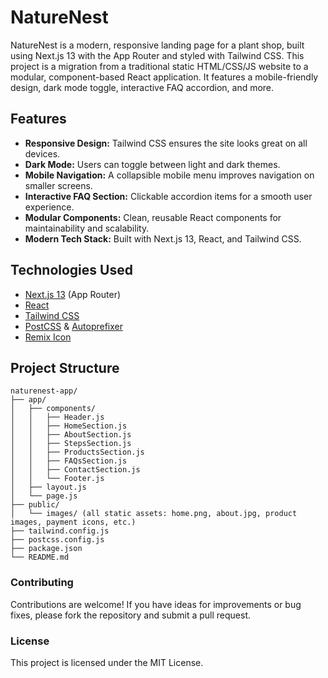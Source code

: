 # NatureNest

NatureNest is a modern, responsive landing page for a plant shop, built using Next.js 13 with the App Router and styled with Tailwind CSS. This project is a migration from a traditional static HTML/CSS/JS website to a modular, component-based React application. It features a mobile-friendly design, dark mode toggle, interactive FAQ accordion, and more.

## Features

- **Responsive Design:** Tailwind CSS ensures the site looks great on all devices.
- **Dark Mode:** Users can toggle between light and dark themes.
- **Mobile Navigation:** A collapsible mobile menu improves navigation on smaller screens.
- **Interactive FAQ Section:** Clickable accordion items for a smooth user experience.
- **Modular Components:** Clean, reusable React components for maintainability and scalability.
- **Modern Tech Stack:** Built with Next.js 13, React, and Tailwind CSS.

## Technologies Used

- [Next.js 13](https://nextjs.org/) (App Router)
- [React](https://reactjs.org/)
- [Tailwind CSS](https://tailwindcss.com/)
- [PostCSS](https://postcss.org/) & [Autoprefixer](https://github.com/postcss/autoprefixer)
- [Remix Icon](https://remixicon.com/)

## Project Structure

```plaintext
naturenest-app/
├── app/
│   ├── components/
│   │   ├── Header.js
│   │   ├── HomeSection.js
│   │   ├── AboutSection.js
│   │   ├── StepsSection.js
│   │   ├── ProductsSection.js
│   │   ├── FAQsSection.js
│   │   ├── ContactSection.js
│   │   └── Footer.js
│   ├── layout.js
│   └── page.js
├── public/
│   └── images/ (all static assets: home.png, about.jpg, product images, payment icons, etc.)
├── tailwind.config.js
├── postcss.config.js
├── package.json
└── README.md
```

### Contributing

Contributions are welcome! If you have ideas for improvements or bug fixes, please fork the repository and submit a pull request.

### License

This project is licensed under the MIT License.
